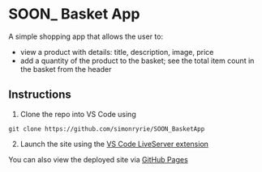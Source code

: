 # SOON_ Basket App

A simple shopping app that allows the user to:

- view a product with details: title, description, image, price
- add a quantity of the product to the basket; see the total item count in the basket from the header

## Instructions

1. Clone the repo into VS Code using 
```
git clone https://github.com/simonryrie/SOON_BasketApp
```
2. Launch the site using the [VS Code LiveServer extension](https://marketplace.visualstudio.com/items?itemName=ritwickdey.LiveServer)

You can also view the deployed site via [GitHub Pages](simonryrie.github.io/SOON_BasketApp/)
